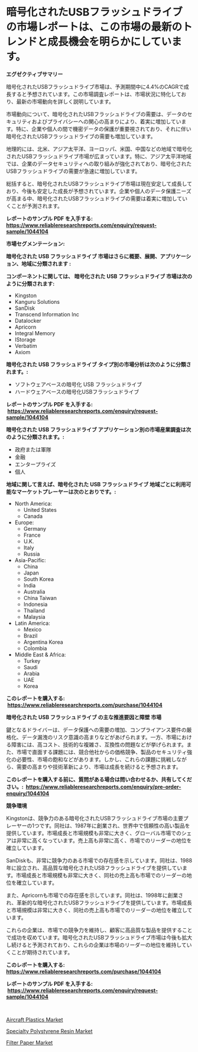 <p><h1>暗号化されたUSBフラッシュドライブの市場レポートは、この市場の最新のトレンドと成長機会を明らかにしています。</h1></p><p><strong>エグゼクティブサマリー</strong></p>
<p><p>暗号化されたUSBフラッシュドライブ市場は、予測期間中に4.4%のCAGRで成長すると予想されています。この市場調査レポートは、市場状況に特化しており、最新の市場動向を詳しく説明しています。</p><p>市場動向について、暗号化されたUSBフラッシュドライブの需要は、データのセキュリティおよびプライバシーへの関心の高まりにより、着実に増加しています。特に、企業や個人の間で機密データの保護が重要視されており、それに伴い暗号化されたUSBフラッシュドライブの需要も増加しています。</p><p>地理的には、北米、アジア太平洋、ヨーロッパ、米国、中国などの地域で暗号化されたUSBフラッシュドライブ市場が広まっています。特に、アジア太平洋地域では、企業のデータセキュリティへの取り組みが強化されており、暗号化されたUSBフラッシュドライブの需要が急速に増加しています。</p><p>総括すると、暗号化されたUSBフラッシュドライブ市場は現在安定して成長しており、今後も安定した成長が予想されています。企業や個人のデータ保護ニーズが高まる中、暗号化されたUSBフラッシュドライブの需要は着実に増加していくことが予測されます。</p></p>
<p><strong>レポートのサンプル PDF を入手する: <a href="https://www.reliableresearchreports.com/enquiry/request-sample/1044104">https://www.reliableresearchreports.com/enquiry/request-sample/1044104</a></strong></p>
<p><strong>市場セグメンテーション:</strong></p>
<p><strong> 暗号化された USB フラッシュドライブ 市場はさらに概要、展開、アプリケーション、地域に分類されます :</strong></p>
<p><strong>コンポーネントに関しては、 暗号化された USB フラッシュドライブ 市場は次のように分類されます: &nbsp;</strong></p>
<p><ul><li>Kingston</li><li>Kanguru Solutions</li><li>SanDisk</li><li>Transcend Information Inc</li><li>Datalocker</li><li>Apricorn</li><li>Integral Memory</li><li>IStorage</li><li>Verbatim</li><li>Axiom</li></ul></p>
<p><strong> 暗号化された USB フラッシュドライブ タイプ別の市場分析は次のように分類されます。:</strong></p>
<p><ul><li>ソフトウェアベースの暗号化 USB フラッシュドライブ</li><li>ハードウェアベースの暗号化USBフラッシュドライブ</li></ul></p>
<p><strong>レポートのサンプル PDF を入手する: &nbsp;<a href="https://www.reliableresearchreports.com/enquiry/request-sample/1044104">https://www.reliableresearchreports.com/enquiry/request-sample/1044104</a></strong></p>
<p><strong> 暗号化された USB フラッシュドライブ アプリケーション別の市場産業調査は次のように分類されます。:</strong></p>
<p><ul><li>政府または軍隊</li><li>金融</li><li>エンタープライズ</li><li>個人</li></ul></p>
<p><strong>地域に関して言えば、暗号化された USB フラッシュドライブ 地域ごとに利用可能なマーケットプレーヤーは次のとおりです。:</strong></p>
<p><ul>
    <li>
        North America:
        <ul>
            <li>United States</li>
            <li>Canada</li>
        </ul>
    </li>
    <li>
        Europe:
        <ul>
            <li>Germany</li>
            <li>France</li>
            <li>U.K.</li>
            <li>Italy</li>
            <li>Russia</li>
        </ul>
    </li>
    <li>
        Asia-Pacific:
        <ul>
            <li>China</li>
            <li>Japan</li>
            <li>South Korea</li>
            <li>India</li>
            <li>Australia</li>
            <li>China Taiwan</li>
            <li>Indonesia</li>
            <li>Thailand</li>
            <li>Malaysia</li>
        </ul>
    </li>
    <li>
        Latin America:
        <ul>
            <li>Mexico</li>
            <li>Brazil</li>
            <li>Argentina Korea</li>
            <li>Colombia</li>
        </ul>
    </li>
    <li>
        Middle East & Africa:
        <ul>
            <li>Turkey</li>
            <li>Saudi</li>
            <li>Arabia</li>
            <li>UAE</li>
            <li>Korea</li>
        </ul>
    </li>
    </ul></p>
<p><strong>このレポートを購入する: &nbsp;<a href="https://www.reliableresearchreports.com/purchase/1044104">https://www.reliableresearchreports.com/purchase/1044104</a></strong></p>
<p><strong>暗号化された USB フラッシュドライブ の主な推進要因と障壁 市場</strong></p>
<p><p>鍵となるドライバーは、データ保護への需要の増加、コンプライアンス要件の厳格化、データ漏洩のリスク意識の高まりなどがあげられます。一方、市場における障害には、高コスト、技術的な複雑さ、互換性の問題などが挙げられます。また、市場で直面する課題には、競合他社からの価格競争、製品のセキュリティ強化の必要性、市場の飽和などがあります。しかし、これらの課題に挑戦しながら、需要の高まりや技術革新により、市場は成長を続けると予想されます。</p></p>
<p><strong>このレポートを購入する前に、質問がある場合は問い合わせるか、共有してください。:&nbsp; <a href="https://www.reliableresearchreports.com/enquiry/pre-order-enquiry/1044104">https://www.reliableresearchreports.com/enquiry/pre-order-enquiry/1044104</a></strong></p>
<p><strong>競争環境</strong></p>
<p><p>Kingstonは、競争力のある暗号化されたUSBフラッシュドライブ市場の主要プレーヤーの1つです。同社は、1987年に創業され、世界中で信頼性の高い製品を提供しています。市場成長と市場規模も非常に大きく、グローバル市場でのシェアは非常に高くなっています。売上高も非常に高く、市場でのリーダーの地位を確立しています。</p><p>SanDiskも、非常に競争力のある市場での存在感を示しています。同社は、1988年に設立され、高品質な暗号化されたUSBフラッシュドライブを提供しています。市場成長と市場規模も非常に大きく、同社の売上高も市場でのリーダーの地位を確立しています。</p><p>また、Apricornも市場での存在感を示しています。同社は、1998年に創業され、革新的な暗号化されたUSBフラッシュドライブを提供しています。市場成長と市場規模は非常に大きく、同社の売上高も市場でのリーダーの地位を確立しています。</p><p>これらの企業は、市場での競争力を維持し、顧客に高品質な製品を提供することで成功を収めています。暗号化されたUSBフラッシュドライブ市場は今後も拡大し続けると予測されており、これらの企業は市場のリーダーの地位を維持していくことが期待されています。</p></p>
<p><strong>このレポートを購入する: &nbsp; <a href="https://www.reliableresearchreports.com/purchase/1044104">https://www.reliableresearchreports.com/purchase/1044104</a></strong></p>
<p><strong>レポートのサンプル PDF を入手する: &nbsp;<a href="https://www.reliableresearchreports.com/enquiry/request-sample/1044104">https://www.reliableresearchreports.com/enquiry/request-sample/1044104</a></strong><strong></strong></p>
<p>&nbsp;</p>
<p><p><a href="https://github.com/yemakinde/Market-Research-Report-List-1/blob/main/aircraft-plastics-market.md">Aircraft Plastics Market</a></p><p><a href="https://github.com/jsmusil/Market-Research-Report-List-2/blob/main/specialty-polystyrene-resin-market.md">Specialty Polystyrene Resin Market</a></p><p><a href="https://github.com/bmorecock/Market-Research-Report-List-2/blob/main/filter-paper-market.md">Filter Paper Market</a></p></p>